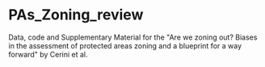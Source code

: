 # PAs_Zoning_review
Data, code and Supplementary Material for the "Are we zoning out? Biases in the assessment of protected areas zoning and a blueprint for a way forward" by Cerini et al.
